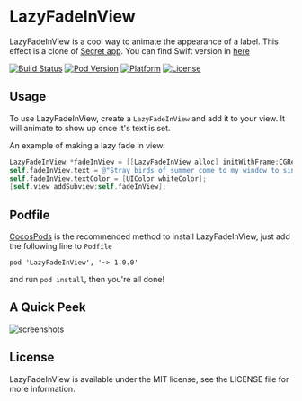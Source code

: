 # LazyFadeInView
LazyFadeInView is a cool way to animate the appearance of a label. This effect is a clone of [Secret app](https://itunes.apple.com/us/app/secret-speak-freely/id775307543?mt=8). You can find Swift version in [here](https://github.com/itouch2/LazyFadeInView-Swift/)

[![Build Status](https://travis-ci.org/itouch2/LazyFadeInView.svg)](https://travis-ci.org/itouch2/LazyFadeInView)
[![Pod Version](http://img.shields.io/cocoapods/v/LazyFadeInView.svg?style=flat)](http://cocoapods.org/?q=LazyFadeInView)
[![Platform](http://img.shields.io/cocoapods/p/LazyFadeInView.svg?style=flat)](http://cocoapods.org/?q=LazyFadeInView)
[![License](http://img.shields.io/cocoapods/l/LazyFadeInView.svg?style=flat)](https://github.com/itouch2/LazyFadeInView/blob/master/LICENSE)


## Usage
To use LazyFadeInView, create a `LazyFadeInView` and add it to your view. It will animate to show up once it's text is set.

An example of making a lazy fade in view:

```objective-c
LazyFadeInView *fadeInView = [[LazyFadeInView alloc] initWithFrame:CGRectMake(20, 120, 280, 200)];
self.fadeInView.text = @"Stray birds of summer come to my window to sing and fly away.";
self.fadeInView.textColor = [UIColor whiteColor];
[self.view addSubview:self.fadeInView];
```

## Podfile

[CocosPods](http://cocosPods.org) is the recommended method to install LazyFadeInView, just add the following line to `Podfile`

```
pod 'LazyFadeInView', '~> 1.0.0'
```

and run `pod install`, then you're all done!

## A Quick Peek
![screenshots](https://cloud.githubusercontent.com/assets/4316898/2808172/95280184-cd14-11e3-876b-ac00ba78fbc9.gif)

## License

LazyFadeInView is available under the MIT license, see the LICENSE file for more information.     
